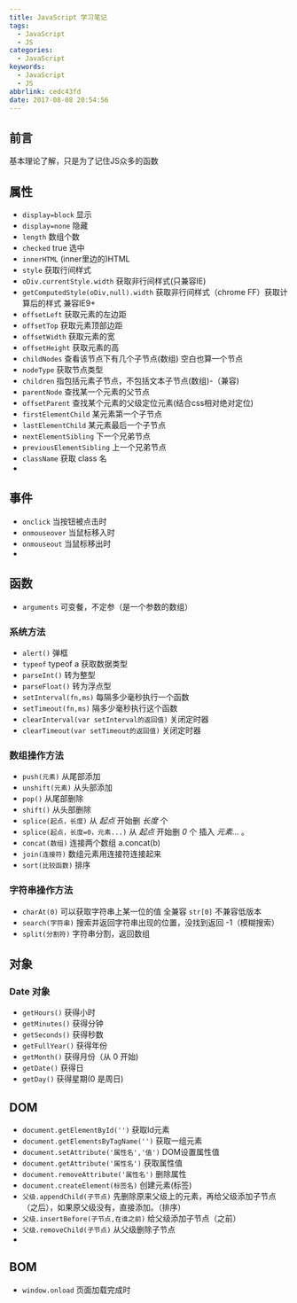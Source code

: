 ```yaml
---
title: JavaScript 学习笔记
tags:
  - JavaScript
  - JS
categories:
  - JavaScript
keywords:
  - JavaScript
  - JS
abbrlink: cedc43fd
date: 2017-08-08 20:54:56
---
```

## 前言

基本理论了解，只是为了记住JS众多的函数

<!--more-->

## 属性

* `display=block` 显示  
* `display=none` 隐藏  
* `length` 数组个数
* `checked` true 选中  
* `innerHTML` (inner里边的)HTML  
* `style` 获取行间样式  
* `oDiv.currentStyle.width` 获取非行间样式(只兼容IE)
* `getComputedStyle(oDiv,null).width` 获取非行间样式（chrome FF）获取计算后的样式 兼容IE9+
* `offsetLeft` 获取元素的左边距
* `offsetTop` 获取元素顶部边距
* `offsetWidth` 获取元素的宽
* `offsetHeight` 获取元素的高
* `childNodes` 查看该节点下有几个子节点(数组) 空白也算一个节点
* `nodeType` 获取节点类型
* `children` 指包括元素子节点，不包括文本子节点(数组)-（兼容)
* `parentNode` 查找某一个元素的父节点
* `offsetParent` 查找某个元素的父级定位元素(结合css相对绝对定位)
* `firstElementChild` 某元素第一个子节点
* `lastElementChild` 某元素最后一个子节点
* `nextElementSibling` 下一个兄弟节点
* `previousElementSibling` 上一个兄弟节点
* `className` 获取 class 名
*


## 事件

* `onclick` 当按钮被点击时  
* `onmouseover` 当鼠标移入时  
* `onmouseout` 当鼠标移出时  
*

## 函数

* `arguments` 可变餐，不定参（是一个参数的数组）

### 系统方法  

* `alert()` 弹框  
* `typeof` typeof a 获取数据类型  
* `parseInt()` 转为整型  
* `parseFloat()` 转为浮点型  
* `setInterval(fn,ms)` 每隔多少毫秒执行一个函数  
* `setTimeout(fn,ms)` 隔多少毫秒执行这个函数  
* `clearInterval(var setInterval的返回值)` 关闭定时器
* `clearTimeout(var setTimeout的返回值)` 关闭定时器

### 数组操作方法  

* `push(元素)` 从尾部添加  
* `unshift(元素)` 从头部添加
* `pop()` 从尾部删除  
* `shift()` 从头部删除
* `splice(起点，长度)` 从 *起点* 开始删 *长度* 个
* `splice(起点，长度=0，元素...)` 从 *起点* 开始删 *0* 个 插入 *元素...* 。
* `concat(数组)` 连接两个数组 a.concat(b)
* `join(连接符)` 数组元素用连接符连接起来
* `sort(比较函数)` 排序

### 字符串操作方法

* `charAt(0)` 可以获取字符串上某一位的值 全兼容 `str[0]` 不兼容低版本
* `search(字符串)` 搜索并返回字符串出现的位置，没找到返回 -1（模糊搜索）
* `split(分割符)` 字符串分割，返回数组

## 对象

### Date 对象

* `getHours()` 获得小时
* `getMinutes()` 获得分钟
* `getSeconds()` 获得秒数
* `getFullYear()` 获得年份
* `getMonth()` 获得月份（从 0 开始)
* `getDate()` 获得日
* `getDay()` 获得星期(0 是周日)

## DOM

* `document.getElementById('')` 获取Id元素
* `document.getElementsByTagName('')` 获取一组元素   
* `document.setAttribute('属性名','值')` DOM设置属性值
* `document.getAttribute('属性名')` 获取属性值
* `document.removeAttribute('属性名')` 删除属性
* `document.createElement(标签名)` 创建元素(标签)
* `父级.appendChild(子节点)` 先删除原来父级上的元素，再给父级添加子节点（之后），如果原父级没有，直接添加。（排序）
* `父级.insertBefore(子节点,在谁之前)` 给父级添加子节点（之前）
* `父级.removeChild(子节点)` 从父级删除子节点
*

## BOM

* `window.onload` 页面加载完成时  
